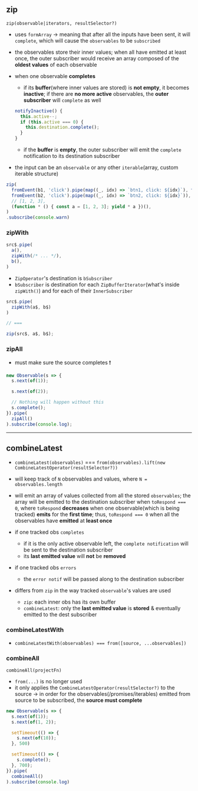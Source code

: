 ## zip

`zip(observable|iterators, resultSelector?)`

* uses `formArray` -> meaning that after all the inputs have been sent, it will `complete`, which will cause the `observables` to be `subscribed`
* the observables store their inner values; when all have emitted at least once, the outer subscriber would receive an array composed of the **oldest values** of each observable
* when one observable **completes**
  * if its **buffer**(where inner values are stored) is **not empty**, it becomes **inactive**; if there are **no more active** observables, the **outer subscriber** will `complete` as well

  ```ts
  notifyInactive() {
    this.active--;
    if (this.active === 0) {
      this.destination.complete();
    }
  }
  ```

  * if the **buffer** is **empty**, the outer subscriber will emit the `complete` notification to its destination subscriber
* the input can be an `observable` or any other `iterable`(array, custom iterable structure)

```ts
zip(
  fromEvent(b1, 'click').pipe(map((_, idx) => `btn1, click: ${idx}`), take(2)),
  fromEvent(b2, 'click').pipe(map((_, idx) => `btn2, click: ${idx}`)),
  // [1, 2, 3],
  (function * () { const a = [1, 2, 3]; yield * a })(),
)
.subscribe(console.warn)
```

### zipWith

```ts
src$.pipe(
  a(),
  zipWith(/* ... */),
  b(),
)
```

* `ZipOperator`'s destination is `bSubscriber`
* `bSubscriber` is destination for each `ZipBufferIterator`(what's inside `zipWith()`) and for each of their `InnerSubscriber`

```ts
src$.pipe(
  zipWith(a$, b$)
)

// ===

zip(src$, a$, b$);
```

### zipAll

* must make sure the source completes ❗️

```ts
new Observable(s => {
  s.next(of(1));

  s.next(of(2));

  // Nothing will happen without this
  s.complete();
}).pipe(
  zipAll()
).subscribe(console.log);
```

---

## combineLatest

* `combineLatest(observables)` === `from(observables).lift(new CombineLatestOperator(resultSelector?))`
* will keep track of `N` observables and values, where `N = observables.length`
* will emit an array of values collected from all the stored `observables`; the array will be emitted to the destination subscriber when `toRespond === 0`, where `toRespond` **decreases** when one observable(which is being tracked) **emits** for the **first time**; thus, `toRespond === 0` when all the observables have **emitted** at **least once**
* if one tracked obs `completes`
  * if it is the only active observable left, the `complete notification` will be sent to the destination subscriber
  * its **last emitted value** will **not** be **removed**
* if one tracked obs `errors`
  * the `error notif` will be passed along to the destination subscriber

* differs from `zip` in the way tracked `observable`'s values are used
  * `zip`: each inner obs has its own buffer
  * `combineLatest`: only the **last emitted value** is **stored** & eventually emitted to the dest subscriber

### combineLatestWith

* `combineLatestWith(observables) === from([source, ...observables])`

### combineAll

`combineAll(projectFn)`

* `from(...)` is no longer used
* it only applies the `CombineLatestOperator(resultSelector?)` to the source -> in order for the observables(/promises/iterables) emitted from source to be subscribed, the **source must complete**

```ts
new Observable(s => {
  s.next(of(1));
  s.next(of(1, 2));

  setTimeout(() => {
    s.next(of(10));
  }, 500)

  setTimeout(() => {
    s.complete();
  }, 700);
}).pipe(
  combineAll()
).subscribe(console.log)
```
